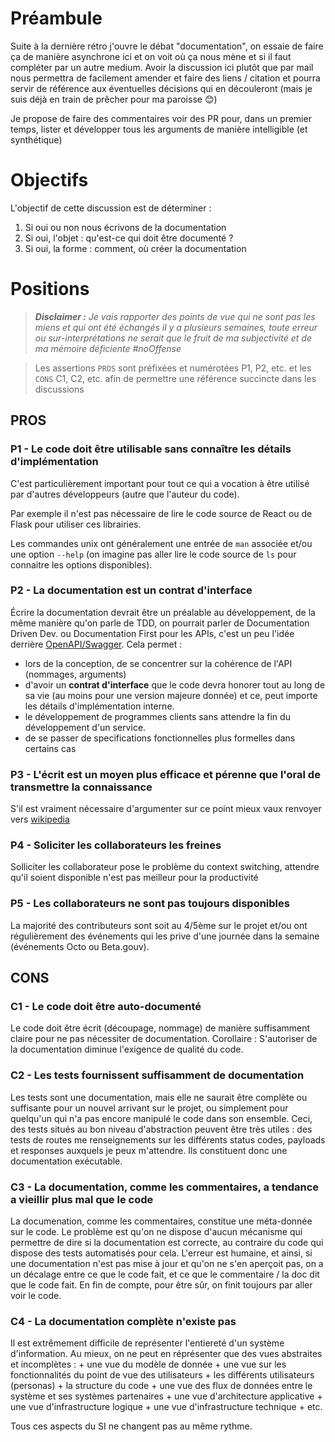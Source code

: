 # Préambule
Suite à la dernière rétro j'ouvre le débat "documentation", on essaie de faire ça de manière asynchrone ici et on voit où ça nous mène et si il faut compléter par un autre medium. 
Avoir la discussion ici plutôt que par mail nous permettra de facilement amender et faire des liens / citation et pourra servir de référence aux éventuelles décisions qui en découleront (mais je suis déjà en train de prêcher pour ma paroisse :blush:)

Je propose de faire des commentaires voir des PR pour, dans un premier temps, lister et développer tous les arguments de manière intelligible (et synthétique)

# Objectifs
L'objectif de cette discussion est de déterminer :

1. Si oui ou non nous écrivons de la documentation
2. Si oui, l'objet : qu'est-ce qui doit être documenté ?
3. Si oui, la forme : comment, où créer la documentation


# Positions

> _**Disclaimer :** Je vais rapporter des points de vue qui ne sont pas les miens et qui ont été échangés il y a plusieurs semaines, toute erreur ou sur-interprétations ne serait que le fruit de ma subjectivité et de ma mémoire déficiente #noOffense_ 

> Les assertions `PROS` sont préfixées et numérotées P1, P2, etc. et les `CONS` C1, C2, etc. afin de permettre une référence succincte dans les discussions

## PROS


### P1 - Le code doit être utilisable sans connaître les détails d'implémentation
C'est particulièrement important pour tout ce qui a vocation à être utilisé par d'autres développeurs (autre que l'auteur du code).

Par exemple il n'est pas nécessaire de lire le code source de React ou de Flask pour utiliser ces librairies.

Les commandes unix ont généralement une entrée de `man` associée et/ou une option `--help` (on imagine pas aller lire le code source de `ls` pour connaitre les options disponibles).


### P2 - La documentation est un contrat d'interface
Écrire la documentation devrait être un préalable au développement, de la même manière qu'on parle de TDD, on pourrait parler de Documentation Driven Dev. ou Documentation First pour les APIs, c'est un peu l'idée derrière [OpenAPI/Swagger](https://www.openapis.org/).
Cela permet :
 * lors de la conception, de se concentrer sur la cohérence de l'API (nommages, arguments) 
 * d'avoir un **contrat d'interface** que le code devra honorer tout au long de sa vie (au moins pour une version majeure donnée) et ce, peut importe les détails d'implémentation interne.
 * le développement de programmes clients sans attendre la fin du développement d'un service.
 * de se passer de specifications fonctionnelles plus formelles dans certains cas


### P3 - L'écrit est un moyen plus efficace et pérenne que l'oral de transmettre la connaissance
S'il est vraiment nécessaire d'argumenter sur ce point mieux vaux renvoyer vers [wikipedia](https://fr.wikipedia.org/wiki/%C3%89criture#Impact_culturel)


### P4 - Soliciter les collaborateurs les freines 
Solliciter les collaborateur pose le problème du context switching, attendre qu'il soient disponible n'est pas meilleur pour la productivité


### P5 - Les collaborateurs ne sont pas toujours disponibles
La majorité des contributeurs sont soit au 4/5ème sur le projet et/ou ont régulièrement des événements qui les prive d'une journée dans la semaine (événements Octo ou Beta.gouv).


## CONS

### C1 - Le code doit être auto-documenté
Le code doit être écrit (découpage, nommage) de manière suffisamment claire pour ne pas nécessiter de documentation.
Corollaire : S'autoriser de la documentation diminue l'exigence de qualité du code.
 
 
### C2 - Les tests fournissent suffisamment de documentation

Les tests sont une documentation, mais elle ne saurait être complète ou suffisante pour un nouvel arrivant sur le projet, ou simplement pour quelqu'un qui n'a pas encore manipulé le code dans son ensemble.
Ceci, des tests situés au bon niveau d'abstraction peuvent être très utiles : des tests de routes me renseignements sur les différents status codes, payloads et responses auxquels je peux m'attendre.
Ils constituent donc une documentation exécutable.


### C3 - La documentation, comme les commentaires, a tendance a vieillir plus mal que le code

La documenation, comme les commentaires, constitue une méta-donnée sur le code.
Le problème est qu'on ne dispose d'aucun mécanisme qui permettre de dire si la documentation est correcte, au contraire du code qui dispose des tests automatisés pour cela.
L'erreur est humaine, et ainsi, si une documentation n'est pas mise à jour et qu'on ne s'en aperçoit pas, on a un décalage entre ce que le code fait, et ce que le commentaire / la doc dit que le code fait.
En fin de compte, pour être sûr, on finit toujours par aller voir le code.


### C4 - La documentation complète n'existe pas

Il est extrêmement difficile de représenter l'entiereté d'un système d'information. Au mieux, on ne peut en réprésenter que des vues abstraites et incomplètes :
    + une vue du modèle de donnée
    + une vue sur les fonctionnalités du point de vue des utilisateurs
    + les différents utilisateurs (personas)
    + la structure du code
    + une vue des flux de données entre le système et ses systèmes partenaires
    + une vue d'architecture applicative
    + une vue d'infrastructure logique
    + une vue d'infrastructure technique
    + etc.

Tous ces aspects du SI ne changent pas au même rythme.